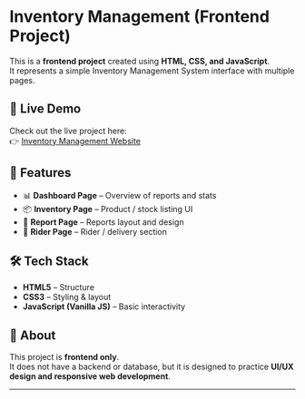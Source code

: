 # Inventory Management (Frontend Project)

This is a **frontend project** created using **HTML, CSS, and JavaScript**.  
It represents a simple Inventory Management System interface with multiple pages.

## 🚀 Live Demo
Check out the live project here:  
👉 [Inventory Management Website](https://manishar-17.github.io/inventorymanagement/)

## 📂 Features
- 📊 **Dashboard Page** – Overview of reports and stats  
- 📦 **Inventory Page** – Product / stock listing UI  
- 📝 **Report Page** – Reports layout and design  
- 🚚 **Rider Page** – Rider / delivery section  

## 🛠️ Tech Stack
- **HTML5** – Structure  
- **CSS3** – Styling & layout  
- **JavaScript (Vanilla JS)** – Basic interactivity  

## 📌 About
This project is **frontend only**.  
It does not have a backend or database, but it is designed to practice **UI/UX design and responsive web development**.  

---